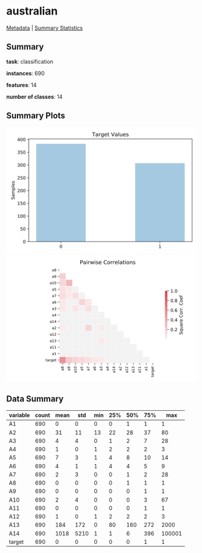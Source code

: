 # australian

[Metadata](metadata.yaml) | [Summary Statistics](summary_stats.csv)

## Summary

**task**: classification

**instances**: 690

**features**: 14

**number of classes**: 14

## Summary Plots

![Labels](label.svg)
![Corr](corr.svg)

## Data Summary

|	variable	|	count	|	mean	|	std	|	min	|	25%	|	50%	|	75%	|	max|
| --- | --- | --- | --- | --- | --- | --- | --- | --- |
|	A1	|	690	|	0	|	0	|	0	|	0	|	1	|	1	|	1
|	A2	|	690	|	31	|	11	|	13	|	22	|	28	|	37	|	80
|	A3	|	690	|	4	|	4	|	0	|	1	|	2	|	7	|	28
|	A4	|	690	|	1	|	0	|	1	|	2	|	2	|	2	|	3
|	A5	|	690	|	7	|	3	|	1	|	4	|	8	|	10	|	14
|	A6	|	690	|	4	|	1	|	1	|	4	|	4	|	5	|	9
|	A7	|	690	|	2	|	3	|	0	|	0	|	1	|	2	|	28
|	A8	|	690	|	0	|	0	|	0	|	0	|	1	|	1	|	1
|	A9	|	690	|	0	|	0	|	0	|	0	|	0	|	1	|	1
|	A10	|	690	|	2	|	4	|	0	|	0	|	0	|	3	|	67
|	A11	|	690	|	0	|	0	|	0	|	0	|	0	|	1	|	1
|	A12	|	690	|	1	|	0	|	1	|	2	|	2	|	2	|	3
|	A13	|	690	|	184	|	172	|	0	|	80	|	160	|	272	|	2000
|	A14	|	690	|	1018	|	5210	|	1	|	1	|	6	|	396	|	100001
|	target	|	690	|	0	|	0	|	0	|	0	|	0	|	1	|	1
